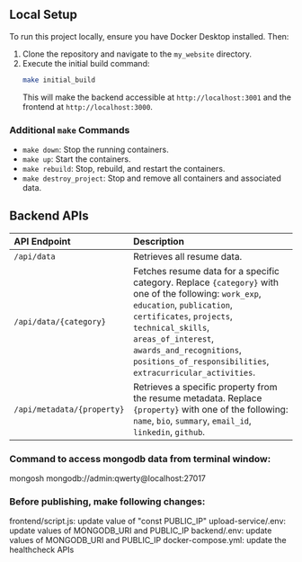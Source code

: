 ## Local Setup

To run this project locally, ensure you have Docker Desktop installed. Then:

1.  Clone the repository and navigate to the `my_website` directory.
2.  Execute the initial build command:
    ```bash
    make initial_build
    ```
    This will make the backend accessible at `http://localhost:3001` and the frontend at `http://localhost:3000`.

### Additional `make` Commands

* `make down`: Stop the running containers.
* `make up`: Start the containers.
* `make rebuild`: Stop, rebuild, and restart the containers.
* `make destroy_project`: Stop and remove all containers and associated data.

## Backend APIs

| API Endpoint             | Description                                                                                                                                                                                                                                                           |
| :------------------------ | :--------------------------------------------------------------------------------------------------------------------------------------------------------------------------------------------------------------------------------------------------------------------- |
| `/api/data`              | Retrieves all resume data.                                                                                                                                                                                                                                          |
| `/api/data/{category}`   | Fetches resume data for a specific category. Replace `{category}` with one of the following: `work_exp`, `education`, `publication`, `certificates`, `projects`, `technical_skills`, `areas_of_interest`, `awards_and_recognitions`, `positions_of_responsibilities`, `extracurricular_activities`. |
| `/api/metadata/{property}` | Retrieves a specific property from the resume metadata. Replace `{property}` with one of the following: `name`, `bio`, `summary`, `email_id`, `linkedin`, `github`.                                                                                                  |
### Command to access mongodb data from terminal window: 
mongosh mongodb://admin:qwerty@localhost:27017

### Before publishing, make following changes:
frontend/script.js: update value of "const PUBLIC_IP"
upload-service/.env: update values of MONGODB_URI and PUBLIC_IP
backend/.env: update values of MONGODB_URI and PUBLIC_IP
docker-compose.yml: update the healthcheck APIs
